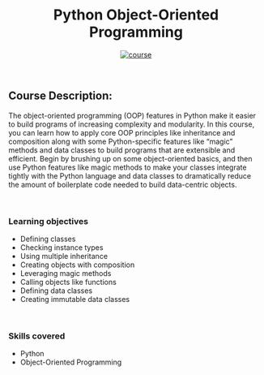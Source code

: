 <div align="center">

# Python Object-Oriented Programming

[![course][course-badge]][course-link]

</div>

<!-- badge info -->
[course-badge]:https://img.shields.io/badge/learning-Python-white?logo=Linkedin&labelColor=blue&style=for-the-badge
[course-link]:https://www.linkedin.com/learning/python-object-oriented-programming "Python Object-Oriented Programming"

<br>

## Course Description:
The object-oriented programming (OOP) features in Python make it easier to build programs of increasing complexity and modularity. In this course, you can learn how to apply core OOP principles like inheritance and composition along with some Python-specific features like “magic” methods and data classes to build programs that are extensible and efficient. Begin by brushing up on some object-oriented basics, and then use Python features like magic methods to make your classes integrate tightly with the Python language and data classes to dramatically reduce the amount of boilerplate code needed to build data-centric objects.

<br>

### Learning objectives
- Defining classes
- Checking instance types
- Using multiple inheritance
- Creating objects with composition
- Leveraging magic methods
- Calling objects like functions
- Defining data classes
- Creating immutable data classes

<br>

### Skills covered
- Python
- Object-Oriented Programming